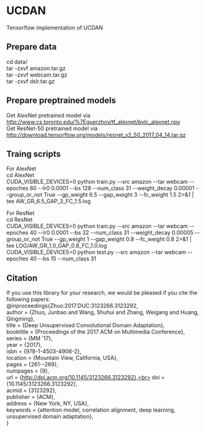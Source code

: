 # UCDAN<br>
Tensorflow implementation of UCDAN<br>

## Prepare data <br>
cd data/<br>
tar -zxvf amazon.tar.gz<br>
tar -zxvf webcam.tar.gz<br>
tar -zxvf dslr.tar.gz<br>

## Prepare preptrained models<br>
Get AlexNet pretrained model via http://www.cs.toronto.edu/%7Eguerzhoy/tf_alexnet/bvlc_alexnet.npy<br>
Get ResNet-50 pretrained model via http://download.tensorflow.org/models/resnet_v2_50_2017_04_14.tar.gz<br>

## Traing scripts<br>
For AlexNet<br>
cd AlexNet<br>
CUDA_VISIBLE_DEVICES=0 python train.py --src amazon --tar webcam --epoches 60 --lr0 0.0001 --bs 128 --num_class 31 --weight_decay 0.00001 --group_or_not True --gp_weight 6.5 --gap_weight 3 --fc_weight 1.5 2>&1 | tee AW_GR_6.5_GAP_3_FC_1.5.log<br>

For ResNet<br>
cd ResNet<br>
CUDA_VISIBLE_DEVICES=0 python train.py --src amazon --tar webcam --epoches 40 --lr0 0.0001 --bs 32 --num_class 31 --weight_decay 0.00005 --group_or_not True --gp_weight 1 --gap_weight 0.8 --fc_weight 0.8 2>&1 | tee LOG/AW_GR_1.0_GAP_0.8_FC_1.0.log<br>
CUDA_VISIBLE_DEVICES=0 python test.py  --src amazon --tar webcam --epoches 40 --bs 15 --num_class 31<br>
## Citation<br>
If you use this library for your research, we would be pleased if you cite the following papers:<br>
@inproceedings{Zhuo:2017:DUC:3123266.3123292,<br>
 author = {Zhuo, Junbao and Wang, Shuhui and Zhang, Weigang and Huang, Qingming},<br>
 title = {Deep Unsupervised Convolutional Domain Adaptation},<br>
 booktitle = {Proceedings of the 2017 ACM on Multimedia Conference},<br>
 series = {MM '17},<br>
 year = {2017},<br>
 isbn = {978-1-4503-4906-2},<br>
 location = {Mountain View, California, USA},<br>
 pages = {261--269},<br>
 numpages = {9},<br>
 url = {http://doi.acm.org/10.1145/3123266.3123292},<br>
 doi = {10.1145/3123266.3123292},<br>
 acmid = {3123292},<br>
 publisher = {ACM},<br>
 address = {New York, NY, USA},<br>
 keywords = {attention model, correlation alignment, deep learning, unsupervised domain adaptation},<br>
} <br>

